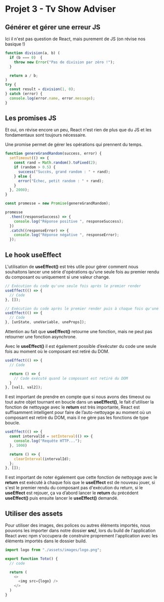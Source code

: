 # Projet 3 - Tv Show Adviser

## Générer et gérer une erreur JS

Ici il n'est pas question de React, mais purement de JS (on révise nos basique !)

```js
function division(a, b) (
  if (b === 0)  {
    throw new Error("Pas de division par zéro !");
  }

  return a / b;
)
try {
  const result = division(1, 0);
} catch (error) {
  console.log(error.name, error.message);
}
```

## Les promises JS

Et oui, on révise encore un peu, React n'est rien de plus que du JS et les fondamentaux sont toujours nécessaire.

Une promise permet de gérer les opérations qui prennent du temps.

```js
function genereGrandRandom(success, error) {
  setTimeout(() => {
    const rand = Math.random().toFixed(2);
    if (random > 0.5) {
      success("Succès, grand random : " + rand);
    } else {
      error("Échec, petit random : " + rand);
    }
  }, 2000);
}

const promesse = new Promise(genereGrandRandom);

promesse
  .then((responseSuccess) => {
    console.log("Réponse positive ", responseSuccess);
  })
  .catch((responseError) => {
    console.log("Réponse négative ", responseError);
  });
```

## Le hook useEffect

L'utilisation de **useEffect()** est très utile pour gérer comment nous souhaitons lancer une série d'opérations qu'une seule fois au premier rendu du composant ou uniquement si une valeur change.

```js
// Exécution du code qu'une seule fois après le premier render
useEffect(() => {
  // Code
}, []);

// Exécution du code après le premier render puis à chaque fois qu'une des valeurs sélectionnés est modifié
useEffect(() => {
  // Code
}, [unState, uneVariable, uneProps]);
```

Attention au fait que **useEffect()** retourne une fonction, mais ne peut pas retourner une fonction asynchrone.

Avec le **useEffect()** il est également possible d’exécuter du code une seule fois au moment où le composant est retiré du DOM.

```js
useEffect(() => {
  // Code

  return () => {
    // Code exécuté quand le composant est retiré du DOM
  }
}, [val1, val2]);
```

Il est important de prendre en compte que si nous avons des timeout ou tout autre objet tournant en boucle dans un **useEffect()**, le fait d'utiliser la fonction de nettoyage avec le **return** est très importante, React est suffisamment intelligent pour faire de l’auto-nettoyage au moment où un composant est retiré du DOM, mais il ne gère pas les fonctions de type boucle.

```js
useEffect(() => {
  const intervalId = setInterval(() => {
    console.log("Requête HTTP...");
  }, 1000)

  return () => {
    clearInterval(intervalId);
  };
}, []);
```

Il est important de noter également que cette fonction de nettoyage avec le **return** est exécuté à chaque fois que le **useEffect** est de nouveau jouer, si s'est le premier rendu du composant pas d'exécution du return, si le **useEffect** est rejouer, ça va d’abord lancer le **return** du précédent **useEffect()** puis ensuite lancer le **useEffect()** demandé.

## Utiliser des assets

Pour utiliser des images, des polices ou autres éléments importés, nous pouvons les importer dans notre dossier **src/**, lors du build de l'application React avec npm s'occupera de construire proprement l'application avec les éléments importés dans le dossier build.

```js
import logo from "./assets/images/logo.png";

export function Toto() {
  // code

  return (
    <>
      <img src={logo} />
    </>
  )
}
```
